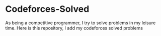 # Codeforces-Solved
As being a competitive programmer, I try to solve problems in my leisure time. Here is this repository, I add my codeforces solved problems
